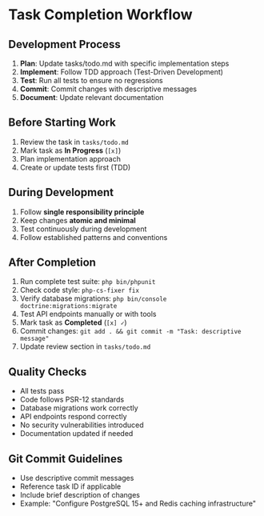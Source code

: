 # Task Completion Workflow

## Development Process
1. **Plan**: Update tasks/todo.md with specific implementation steps
2. **Implement**: Follow TDD approach (Test-Driven Development)
3. **Test**: Run all tests to ensure no regressions
4. **Commit**: Commit changes with descriptive messages
5. **Document**: Update relevant documentation

## Before Starting Work
1. Review the task in `tasks/todo.md`
2. Mark task as **In Progress** (`[x]`)
3. Plan implementation approach
4. Create or update tests first (TDD)

## During Development
1. Follow **single responsibility principle**
2. Keep changes **atomic and minimal**
3. Test continuously during development
4. Follow established patterns and conventions

## After Completion
1. Run complete test suite: `php bin/phpunit`
2. Check code style: `php-cs-fixer fix`
3. Verify database migrations: `php bin/console doctrine:migrations:migrate`
4. Test API endpoints manually or with tools
5. Mark task as **Completed** (`[x] ✓`)
6. Commit changes: `git add . && git commit -m "Task: descriptive message"`
7. Update review section in `tasks/todo.md`

## Quality Checks
- All tests pass
- Code follows PSR-12 standards
- Database migrations work correctly
- API endpoints respond correctly
- No security vulnerabilities introduced
- Documentation updated if needed

## Git Commit Guidelines
- Use descriptive commit messages
- Reference task ID if applicable
- Include brief description of changes
- Example: "Configure PostgreSQL 15+ and Redis caching infrastructure"